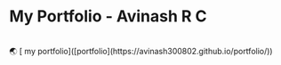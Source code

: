 <h1> My Portfolio - Avinash R C</h1><br>
🌏 [ my portfolio]([portfolio](https://avinash300802.github.io/portfolio/))
